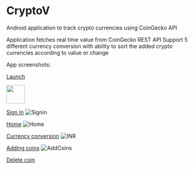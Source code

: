 # CryptoV
Android application to track crypto currencies using CoinGecko API

Application fetches real time value from CoinGecko REST API
Support 5 different currency conversion with ability to sort the added crypto currencies according to value or change


App screenshots:

<ins>Launch</ins>
<!-- ![Sign-in-up](https://github.com/abhirampuranik/CryptoV/blob/main/screenshots/Sign-in-up.jpg | =192x108) -->
<img src="[https://github.com/favicon.ico](https://github.com/abhirampuranik/CryptoV/blob/main/screenshots/Sign-in-up.jpg)" width="48">

<ins>Sign In</ins>
![Signin](https://github.com/abhirampuranik/CryptoV/blob/main/screenshots/signin.jpg)

<ins>Home</ins>
![Home](https://github.com/abhirampuranik/CryptoV/blob/main/screenshots/Home.jpg)

<ins>Currency conversion</ins>
![INR](https://github.com/abhirampuranik/CryptoV/blob/main/screenshots/INR.jpg)

<ins>Adding coins</ins>
![AddCoins](https://github.com/abhirampuranik/CryptoV/blob/main/screenshots/Add%20coins.jpg)

<ins>Delete coin</ins>

